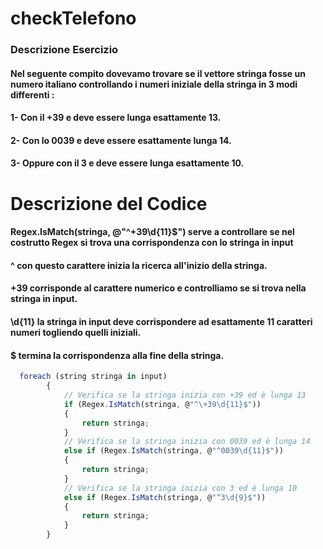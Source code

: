 # checkTelefono
### Descrizione Esercizio
#### Nel seguente compito dovevamo trovare se il vettore stringa fosse un numero italiano controllando i numeri iniziale della stringa in 3 modi differenti : 
#### 1- Con il +39 e deve essere lunga esattamente 13. 
#### 2- Con lo 0039 e deve essere esattamente lunga 14.
#### 3- Oppure con il 3 e deve essere lunga esattamente 10.
# Descrizione del Codice
#### Regex.IsMatch(stringa, @"^\+39\d{11}$") serve a controllare se nel costrutto Regex si trova una corrispondenza con lo stringa in input
#### ^ con questo carattere inizia la ricerca all'inizio della stringa.
#### \+39 corrisponde al carattere numerico e controlliamo se si trova nella stringa in input.
#### \d{11} la stringa in input deve corrispondere ad esattamente 11 caratteri numeri togliendo quelli iniziali.
#### $ termina la corrispondenza alla fine della stringa.
``` JavaScript
  foreach (string stringa in input)
        {
            // Verifica se la stringa inizia con +39 ed è lunga 13
            if (Regex.IsMatch(stringa, @"^\+39\d{11}$"))
            {
                return stringa;
            }
            // Verifica se la stringa inizia con 0039 ed è lunga 14
            else if (Regex.IsMatch(stringa, @"^0039\d{11}$"))
            {
                return stringa;
            }
            // Verifica se la stringa inizia con 3 ed è lunga 10
            else if (Regex.IsMatch(stringa, @"^3\d{9}$"))
            {
                return stringa;
            }
        }
```
